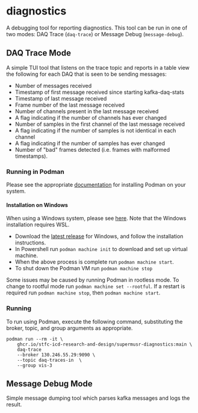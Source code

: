 # diagnostics

A debugging tool for reporting diagnostics. This tool can be run in one of two modes: DAQ Trace (`daq-trace`) or Message Debug (`message-debug`).

## DAQ Trace Mode

A simple TUI tool that listens on the trace topic and reports in a table view the following for each DAQ that is seen to be sending messages:

- Number of messages received
- Timestamp of first message received since starting kafka-daq-stats
- Timestamp of last message received
- Frame number of the last message received
- Number of channels present in the last message received
- A flag indicating if the number of channels has ever changed
- Number of samples in the first channel of the last message received
- A flag indicating if the number of samples is not identical in each channel
- A flag indicating if the number of samples has ever changed
- Number of "bad" frames detected (i.e. frames with malformed timestamps).

### Running in Podman

Please see the appropriate [documentation](https://podman.io/docs/installation) for installing Podman on your system.

#### Installation on Windows

When using a Windows system, please see [here](https://github.com/containers/podman/blob/main/docs/tutorials/podman-for-windows.md). Note that the Windows installation requires WSL.

- Download the [latest release](https://github.com/containers/podman/releases/latest) for Windows, and follow the installation instructions.
- In Powershell run `podman machine init` to download and set up virtual machine.
- When the above process is complete run `podman machine start`.
- To shut down the Podman VM run `podman machine stop`

Some issues may be caused by running Podman in rootless mode. To change to rootful mode run `podman machine set --rootful`. If a restart is required run `podman machine stop`, then `podman machine start`.

### Running

To run using Podman, execute the following command, substituting the broker, topic, and group arguments as appropriate.

```shell
podman run --rm -it \
    ghcr.io/stfc-icd-research-and-design/supermusr-diagnostics:main \
    daq-trace
    --broker 130.246.55.29:9090 \
    --topic daq-traces-in  \
    --group vis-3
```

## Message Debug Mode

Simple message dumping tool which parses kafka messages and logs the result.
